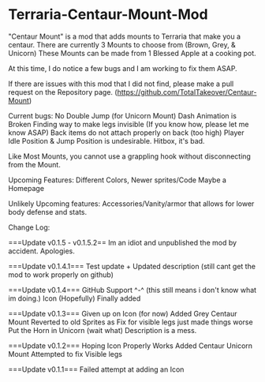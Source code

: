 # Terraria-Centaur-Mount-Mod

"Centaur Mount" is a mod that adds mounts to Terraria that make you a centaur. There are currently 3 Mounts to choose from (Brown, Grey, & Unicorn) These Mounts can be made from 1 Blessed Apple at a cooking pot.


At this time, I do notice a few bugs and I am working to fix them ASAP.


If there are issues with this mod that I did not find, please make a pull request on the Repository page. (https://github.com/TotalTakeover/Centaur-Mount)


Current bugs:
<Priority> No Double Jump (for Unicorn Mount)
<Priority> Dash Animation is Broken
<Priority> Finding way to make legs invisible (If you know how, please let me know ASAP)
Back items do not attach properly on back (too high)
Player Idle Position & Jump Position is undesirable.
Hitbox, it's bad.


Like Most Mounts, you cannot use a grappling hook without disconnecting from the Mount.


Upcoming Features:
Different Colors, Newer sprites/Code
Maybe a Homepage


Unlikely Upcoming features:
Accessories/Vanity/armor that allows for lower body defense and stats.


Change Log:

===Update v0.1.5 - v0.1.5.2==
Im an idiot and unpublished the mod by accident. Apologies.

===Update v0.1.4.1===
Test update + Updated description (still cant get the mod to work properly on github)

===Update v0.1.4===
GitHub Support ^-^ (this still means i don't know what im doing.)
Icon (Hopefully) Finally added

===Update v0.1.3===
Given up on Icon (for now)
Added Grey Centaur Mount
Reverted to old Sprites as Fix for visible legs just made things worse
Put the Horn in Unicorn (wait what)
Description is a mess. 

===Update v0.1.2===
Hoping Icon Properly Works
Added Centaur Unicorn Mount
Attempted to fix Visible legs

===Update v0.1.1===
Failed attempt at adding an Icon
